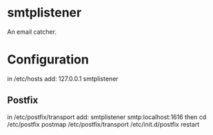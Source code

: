 smtplistener
============

An email catcher.

Configuration
=============

in /etc/hosts add:
    127.0.0.1       smtplistener

Postfix
-------
in /etc/postfix/transport add:
    smtplistener smtp:localhost:1616
then
  cd /etc/postfix
  postmap /etc/postfix/transport
  /etc/init.d/postfix restart


